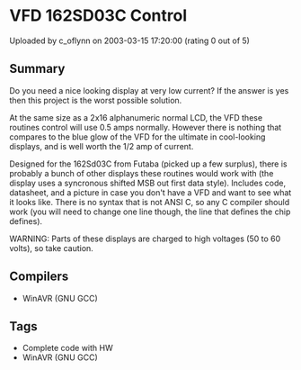 # VFD 162SD03C Control

Uploaded by c_oflynn on 2003-03-15 17:20:00 (rating 0 out of 5)

## Summary

Do you need a nice looking display at very low current? If the answer is yes then this project is the worst possible solution.


At the same size as a 2x16 alphanumeric normal LCD, the VFD these routines control will use 0.5 amps normally. However there is nothing that compares to the blue glow of the VFD for the ultimate in cool-looking displays, and is well worth the 1/2 amp of current.


Designed for the 162Sd03C from Futaba (picked up a few surplus), there is probably a bunch of other displays these routines would work with (the display uses a syncronous shifted MSB out first data style). Includes code, datasheet, and a picture in case you don't have a VFD and want to see what it looks like. There is no syntax that is not ANSI C, so any C compiler should work (you will need to change one line though, the line that defines the chip defines).


WARNING: Parts of these displays are charged to high voltages (50 to 60 volts), so take caution.

## Compilers

- WinAVR (GNU GCC)

## Tags

- Complete code with HW
- WinAVR (GNU GCC)
